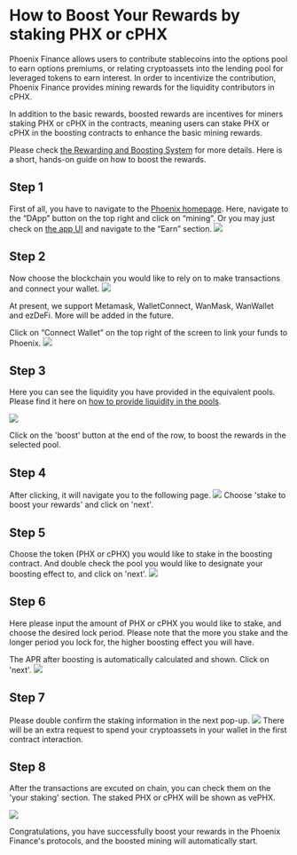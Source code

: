 # How to Boost Your Rewards by staking PHX or cPHX

Phoenix Finance allows users to contribute stablecoins into the options pool to earn options premiums, or relating cryptoassets into the lending pool for leveraged tokens to earn interest. In order to incentivize the contribution, Phoenix Finance provides mining rewards for the liquidity contributors in cPHX.

In addition to the basic rewards, boosted rewards are incentives for miners staking PHX or cPHX in the contracts, meaning users can stake PHX or cPHX in the boosting contracts to enhance the basic mining rewards.

Please check [the Rewarding and Boosting System](https://docs.phx.finance/mining/mining/) for more details. Here is a short, hands-on guide on how to boost the rewards.

## Step 1
First of all, you have to navigate to the [Phoenix homepage](phx.finance). Here, navigate to the “DApp” button on the top right and click on “mining”. Or you may just check on [the app UI](app.phx.finance) and navigate to the “Earn” section.
![](https://z3.ax1x.com/2021/08/28/h3pjHS.png)

## Step 2
Now choose the blockchain you would like to rely on to make transactions and connect your wallet.
![](https://z3.ax1x.com/2021/08/28/h3A1KA.png)

At present, we support Metamask, WalletConnect, WanMask, WanWallet and ezDeFi. More will be added in the future.

Click on “Connect Wallet” on the top right of the screen to link your funds to Phoenix.
![](https://z3.ax1x.com/2021/08/28/h3Aa8g.png)

## Step 3
Here you can see the liquidity you have provided in the equivalent pools. Please find it here on [how to provide liquidity in the pools](https://docs.phx.finance/howto/contributeliquidity/).

![](https://z3.ax1x.com/2021/08/28/h3MK8x.png)

Click on the 'boost' button at the end of the row, to boost the rewards in the selected pool.

## Step 4
After clicking, it will navigate you to the following page.
![](https://z3.ax1x.com/2021/08/28/h3MHo9.png)
Choose 'stake to boost your rewards' and click on 'next'.

## Step 5
Choose the token (PHX or cPHX) you would like to stake in the boosting contract. And double check the pool you would like to designate your boosting effect to, and click on 'next'.
![](https://z3.ax1x.com/2021/08/28/h3QZy8.png)

## Step 6
Here please input the amount of PHX or cPHX you would like to stake, and choose the desired lock period. Please note that the more you stake and the longer period you lock for, the higher boosting effect you will have.

The APR after boosting is automatically calculated and shown. Click on 'next'.
![](https://z3.ax1x.com/2021/08/28/h311MV.png)

## Step 7
Please double confirm the staking information in the next pop-up.
![](https://z3.ax1x.com/2021/08/28/h31vQ0.png)
There will be an extra request to spend your cryptoassets in your wallet in the first contract interaction.

## Step 8
After the transactions are excuted on chain, you can check them on the 'your staking' section. The staked PHX or cPHX will be shown as vePHX.

![](https://z3.ax1x.com/2021/08/28/h33T6x.png)

Congratulations, you have successfully boost your rewards in the Phoenix Finance's protocols, and the boosted mining will automatically start.